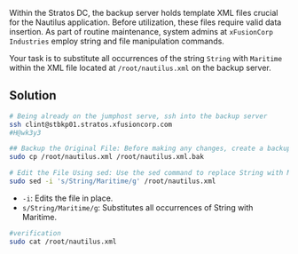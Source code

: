 Within the Stratos DC, the backup server holds template XML files crucial for the Nautilus application. Before utilization, these files require valid data insertion. As part of routine maintenance, system admins at `xFusionCorp Industries` employ string and file manipulation commands.

Your task is to substitute all occurrences of the string `String` with `Maritime` within the XML file located at `/root/nautilus.xml` on the backup server.

## Solution
```bash
# Being already on the jumphost serve, ssh into the backup server
ssh clint@stbkp01.stratos.xfusioncorp.com
#H@wk3y3

## Backup the Original File: Before making any changes, create a backup of the file:
sudo cp /root/nautilus.xml /root/nautilus.xml.bak

# Edit the File Using sed: Use the sed command to replace String with Maritime:
sudo sed -i 's/String/Maritime/g' /root/nautilus.xml
```
- `-i`: Edits the file in place.
- `s/String/Maritime/g`: Substitutes all occurrences of String with Maritime.

```bash
#verification
sudo cat /root/nautilus.xml
```